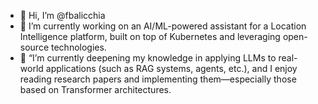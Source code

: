 - 👋 Hi, I’m @fbalicchia
- 🔭 I’m currently working on an AI/ML-powered assistant for a Location Intelligence platform, built on top of Kubernetes and leveraging open-source technologies.
- 🌱 “I’m currently deepening my knowledge in applying LLMs to real-world applications (such as RAG systems, agents, etc.), and I enjoy reading research papers and implementing them—especially those based on Transformer architectures.

<!---
fbalicchia/fbalicchia is a ✨ special ✨ repository because its `README.md` (this file) appears on your GitHub profile.
You can click the Preview link to take a look at your changes.
--->
